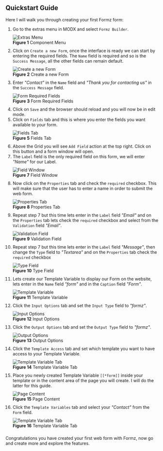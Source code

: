 <style>
.figure { padding: 10px 0; }
.figure img { height: auto; max-width: 100%; }
</style>
## Quickstart Guide
Here I will walk you through creating your first Formz form:

1. Go to the extras menu in MODX and select `Formz Builder`.<div class="figure" id="figure-2-1">![Extras Menu](images/ch2_quickstart_step1.png)<br/>**Figure 1** Component Menu</div>
2. Click on `Create a new Form`, once the interface is ready we can start by entering the required fields. The `Name` field is required and so is the `Success Message`, all the other fields can remain default.<div class="figure" id="figure-2-2">![Create a new Form](images/ch2_quickstart_step2.png)<br/>**Figure 2** Create a new Form</div>
3. Enter *"Contact"* in the `Name` field and *"Thank you for contacting us"* in the `Success Message` field.<div class="figure" id="figure-2-3">![Form Required Fields](images/ch2_quickstart_step3.png)<br/>**Figure 3** Form Required Fields</div>
4. Click on `Save` and the browser should reload and you will now be in edit mode.
5. Click on `Fields` tab and this is where you enter the fields you want available to your form.<div class="figure" id="figure-2-5">![Fields Tab](images/ch2_quickstart_step5.png)<br/>**Figure 5** Fields Tab</div>
6. Above the Grid you will see `Add Field` action at the top right. Click on this button and a form window will open.
7. The `Label` field is the only required field on this form, we will enter *"Name"* for our Label.<div class="figure" id="figure-2-7">![Field Window](images/ch2_quickstart_step7.png)<br/>**Figure 7** Field Window
8. Now click on the `Properties` tab and check the `required` checkbox. This will make sure that the user has to enter a name in order to submit the web form.<div class="figure" id="figure-2-8">![Properties Tab](images/ch2_quickstart_step8.png)<br/>**Figure 8** Properties Tab
9. Repeat step 7 but this time lets enter in the `Label` field *"Email"* and on the `Properties` tab lets check the `required` checkbox and select from the `Validation` field *"Email"*.<div class="figure" id="figure-2-9">![Validation Field](images/ch2_quickstart_step9.png)<br/>**Figure 9** Validation Field
10. Repeat step 7 but this time lets enter in the `Label` field *"Message"*, then change the `Type` field to *"Textarea"* and on the `Properties` tab check the `required` checkbox<div class="figure" id="figure-2-10">![Type Field](images/ch2_quickstart_step10.png)<br/>**Figure 10** Type Field
11. Lets create our Template Variable to display our Form on the website, lets enter in the `Name` field *"form"* and in the `Caption` field *"Form"*.<div class="figure" id="figure-2-11">![Template Variable](images/ch2_quickstart_step11.png)<br/>**Figure 11** Template Variable
12. Click the `Input Options` tab and set the `Input Type` field to *"formz"*.<div class="figure" id="figure-2-12">![Input Options](images/ch2_quickstart_step12.png)<br/>**Figure 12** Input Options
13. Click the `Output Options` tab and set the `Output Type` field to *"formz"*.<div class="figure" id="figure-2-13">![Output Options](images/ch2_quickstart_step13.png)<br/>**Figure 13** Output Options
14. Click the `Template Access` tab and set which template you want to have access to your Template Variable.<div class="figure" id="figure-2-14">![Template Variable Tab](images/ch2_quickstart_step14.png)<br/>**Figure 14** Template Variable Tab
15. Place you newly created Template Variable `[[*form]]` inside your template or in the content area of the page you will create. I will do the latter for this guide.<div class="figure" id="figure-2-15">![Page Content](images/ch2_quickstart_step15.png)<br/>**Figure 15** Page Content
16. Click the `Template Variables` tab and select your *"Contact"* from the `Form` field.<div class="figure" id="figure-2-16">![Template Variable Tab](images/ch2_quickstart_step16.png)<br/>**Figure 16** Template Variable Tab

Congratulations you have created your first web form with Formz, now go and create more and explore the features.

